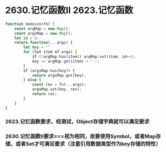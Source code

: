 # 2630.记忆函数Ⅱ 2623.记忆函数

```js
function memoize(fn) {
    const argMap = new Map();
    const argsMap = new Map();
    let id = 0;
    return function(...args) {
        let key = ""
        for (let item of args) {
            if (!argMap.has(item)) argMap.set(item, id++);
            key += argMap.get(item) + "-";
        }
        if (argsMap.has(key)) {
            return argsMap.get(key);
        } else {
            const res = fn(...args);
            argsMap.set(key, res);
            return res;
        }
    }
}
```

### 2623.记忆函数要求，经测试，Object存储字典就可以满足要求

### 2630.记忆函数Ⅱ要求===视为相同，故要使用Symbol，或者Map存储，或者Set才可满足要求（注意引用数据类型作为key存储的特性）